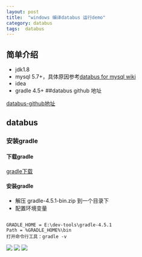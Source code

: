 ```yaml
---
layout: post
title:  "windows 编译databus 运行demo"
category: databus
tags:  databus 
---
```

## 简单介绍
- jdk1.8
- mysql 5.7+，具体原因参考[databus for mysql wiki](https://github.com/linkedin/databus/wiki/Databus-for-MySQL)
- idea
- gradle 4.5+
##databus github 地址

[databus-github地址](https://github.com/linkedin/databus)



## databus 


### 安装gradle

#### 下载gradle
[gradle下载](https://downloads.gradle.org/distributions/gradle-4.5.1-bin.zip?_ga=2.169882345.835005503.1519697246-1512123566.1519697246)

#### 安装gradle
+ 解压 gradle-4.5.1-bin.zip 到一个目录下
+ 配置环境变量
```text

GRADLE_HOME = E:\dev-tools\gradle-4.5.1
Path = %GRADLE_HOME%\bin
打开命令行工具：gradle -v 

```
![](https://ywendy.github.io/img/gradle/gradle-0.png)
![](https://ywendy.github.io/img/gradle/gradle-1.png)
![](https://ywendy.github.io/img/gradle/gradle-2.png)




































